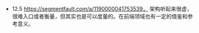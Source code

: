 - 12.5  https://segmentfault.com/a/1190000041753539， 架构听起来很虚，很难入口或者衡量，但其实也是可以度量的。在前端领域也有一定的借鉴和参考意义。
